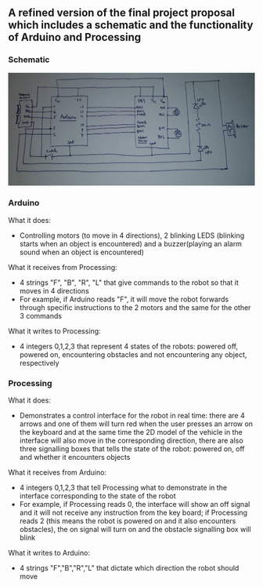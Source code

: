 ## A refined version of the final project proposal which includes a schematic and the functionality of Arduino and Processing

### Schematic

![](schematic.jpg)

### Arduino

What it does:

* Controlling motors (to move in 4 directions), 2 blinking LEDS (blinking starts when an object is encountered) and a buzzer(playing 
an alarm sound when an object is encountered)

What it receives from Processing:

* 4 strings "F", "B", "R", "L" that give commands to the robot so that it moves in 4 directions
* For example, if Arduino reads "F", it will move the robot forwards through specific instructions to the 2 motors and the same for the other 3 commands

What it writes to Processing:

* 4 integers 0,1,2,3 that represent 4 states of the robots: powered off, powered on, encountering obstacles and not encountering 
any object, respectively

### Processing

What it does:

* Demonstrates a control interface for the robot in real time: there are 4 arrows and one of them will turn red when the user
presses an arrow on the keyboard and at the same time the 2D model of the vehicle in the interface will also move in the
corresponding direction, there are also three signalling boxes that tells the state of the robot: powered on, off and 
whether it encounters objects

What it receives from Arduino:

* 4 integers 0,1,2,3 that tell Processing what to demonstrate in the interface corresponding to the state of the robot
* For example, if Processing reads 0, the interface will show an off signal and it will not receive any instruction from the key board;
if Processing reads 2 (this means the robot is powered on and it also encounters obstacles), the on signal will turn on and 
the obstacle signalling box will blink

What it writes to Arduino:

* 4 strings "F","B","R","L" that dictate which direction the robot should move
